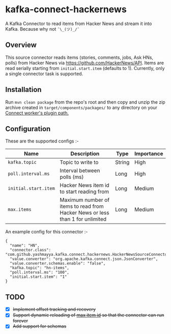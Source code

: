 # kafka-connect-hackernews
A Kafka Connector to read items from Hacker News and stream it into Kafka. Because why not `¯\_(ツ)_/¯`

## Overview

This source connector reads items (stories, comments, jobs, Ask HNs, polls) from Hacker News via https://github.com/HackerNews/API. Items are read serially starting from `initial.start.item` (defaults to 1). Currently, only a single connector task is supported.


## Installation

Run `mvn clean package` from the repo's root and then copy and unzip the zip archive created in `target/components/packages/` to any directory on your [Connect worker's plugin path.](https://docs.confluent.io/home/connect/userguide.html#installing-kconnect-plugins)


## Configuration

These are the supported configs :- 

|Name|Description|Type|Importance|
|---|---|---|---|
|`kafka.topic`| Topic to write to | String| High |
|`poll.interval.ms`| Interval between polls (ms) | Long | High |
|`initial.start.item`| Hacker News item id to start reading from | Long | Medium |
|`max.items`| Maximum number of items to read from Hacker News or less than 1 for unlimited | Long | Medium|


An example config for this connector :-

```
{
  "name": "HN",
  "connector.class": "com.github.yashmayya.kafka.connect.hackernews.HackerNewsSourceConnector",
  "value.converter": "org.apache.kafka.connect.json.JsonConverter",
  "value.converter.schemas.enable": "false",
  "kafka.topic": "hn-items",
  "poll.interval.ms": "100",
  "initial.start.item": "1"
}
```

## TODO

- [X] ~~Implement offset tracking and recovery~~
- [X] ~~Support dynamic reloading of [max item id](https://github.com/HackerNews/API#max-item-id) so that the connector can run forever~~
- [X] ~~Add support for schemas~~
